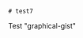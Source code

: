                                                                                                                                                                                                                                                                                                                                                                                                                                                                                                                                                                         # test7
Test "graphical-gist"